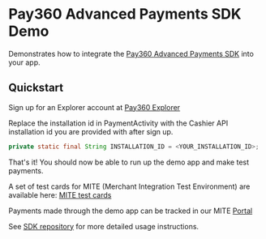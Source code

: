 # Pay360 Advanced Payments SDK Demo

Demonstrates how to integrate the [Pay360 Advanced Payments SDK](https://github.com/pay360/mobilesdk-android) into your app.

## Quickstart

Sign up for an Explorer account at [Pay360 Explorer](https://paymentdeveloperdocs.com/explorer-account/)

Replace the installation id in PaymentActivity with the Cashier API installation id you are provided with after sign up.

```java
private static final String INSTALLATION_ID = <YOUR_INSTALLATION_ID>;
```

That's it! You should now be able to run up the demo app and make test payments.

A set of test cards for MITE (Merchant Integration Test Environment) are available here: [MITE test cards](https://paymentdeveloperdocs.com/test_card_numbers/)

Payments made through the demo app can be tracked in our MITE [Portal](https://portal.mite.pay360.com/ngportal/#/login)

See [SDK repository](https://github.com/pay360/mobilesdk-android) for more detailed usage instructions.

